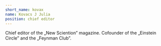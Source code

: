 ```yaml
---
short_name: kovax
name: Kovacs J Julia 
position: chief editor
---
```

Chief editor of the „New Sciention” magazine. Cofounder of the „Einstein Circle” and the „Feynman Club”.

